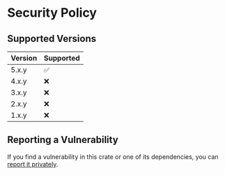 # Security Policy

## Supported Versions

| Version | Supported |
|---------|-----------|
| 5.x.y   | ✅         |
| 4.x.y   | ❌         |
| 3.x.y   | ❌         |
| 2.x.y   | ❌         |
| 1.x.y   | ❌         |

## Reporting a Vulnerability

If you find a vulnerability in this crate or one of its dependencies, you can [report it privately](https://github.com/clechasseur/mini_exercism/security/advisories/new).
